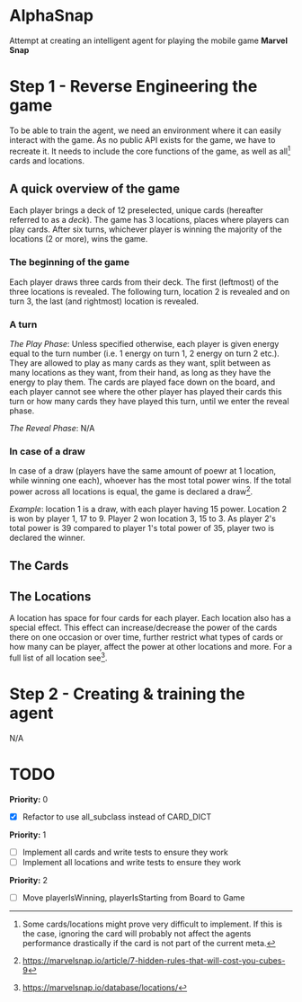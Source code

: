 # AlphaSnap

Attempt at creating an intelligent agent for playing the mobile game **Marvel Snap**

# Step 1 - Reverse Engineering the game
To be able to train the agent, we need an environment where it can easily interact with the game. As no public API exists for the game, we have to recreate it. It needs to include the core functions of the game, as well as all[^1] cards and locations.

## A quick overview of the game
Each player brings a deck of 12 preselected, unique cards (hereafter referred to as a *deck*). The game has 3 locations, places where players can play cards. After six turns, whichever player is winning the majority of the locations (2 or more), wins the game.

### The beginning of the game
Each player draws three cards from their deck. The first (leftmost) of the three locations is revealed. The following turn, location 2 is revealed and on turn 3, the last (and rightmost) location is revealed.

### A turn
*The Play Phase*: Unless specified otherwise, each player is given energy equal to the turn number (i.e. 1 energy on turn 1, 2 energy on turn 2 etc.). They are allowed to play as many cards as they want, split between as many locations as they want, from their hand, as long as they have the energy to play them. The cards are played face down on the board, and each player cannot see where the other player has played their cards this turn or how many cards they have played this turn, until we enter the reveal phase.

*The Reveal Phase*: N/A


### In case of a draw
In case of a draw (players have the same amount of poewr at 1 location, while winning one each), whoever has the most total power wins. If the total power across all locations is equal, the game is declared a draw[^2].

*Example*: location 1 is a draw, with each player having 15 power. Location 2 is won by player 1, 17 to 9. Player 2 won location 3, 15 to 3. As player 2's total power is 39 compared to player 1's total power of 35, player two is declared the winner.

## The Cards

## The Locations
A location has space for four cards for each player. Each location also has a special effect. This effect can increase/decrease the power of the cards there on one occasion or over time, further restrict what types of cards or how many can be player, affect the power at other locations and more. For a full list of all location see[^3].


# Step 2 - Creating & training the agent
N/A


# TODO

**Priority:** 0
 - [x] Refactor to use all_subclass instead of CARD_DICT

**Priority:** 1
 - [ ] Implement all cards and write tests to ensure they work
 - [ ] Implement all locations and write tests to ensure they work

**Priority:** 2
 - [ ] Move playerIsWinning, playerIsStarting from Board to Game

[^1]: Some cards/locations might prove very difficult to implement. If this is the case, ignoring the card will probably not affect the agents performance drastically if the card is not part of the current meta.
[^2]: https://marvelsnap.io/article/7-hidden-rules-that-will-cost-you-cubes-9
[^3]: https://marvelsnap.io/database/locations/
